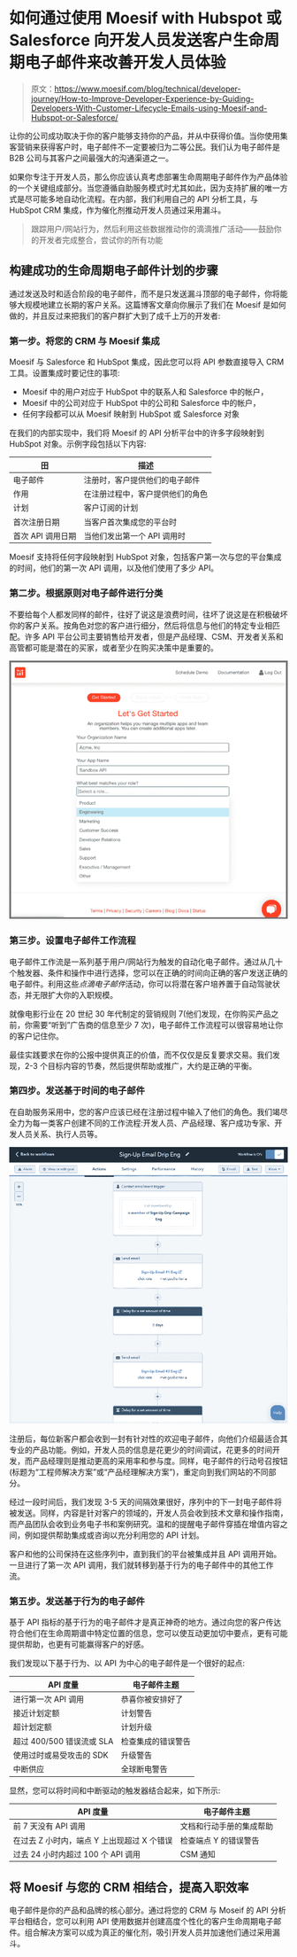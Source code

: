 # 如何通过使用 Moesif with Hubspot 或 Salesforce 向开发人员发送客户生命周期电子邮件来改善开发人员体验

> 原文：<https://www.moesif.com/blog/technical/developer-journey/How-to-Improve-Developer-Experience-by-Guiding-Developers-With-Customer-Lifecycle-Emails-using-Moesif-and-Hubspot-or-Salesforce/>

让你的公司成功取决于你的客户能够支持你的产品，并从中获得价值。当你使用集客营销来获得客户时，电子邮件不一定要被归为二等公民。我们认为电子邮件是 B2B 公司与其客户之间最强大的沟通渠道之一。

如果你专注于开发人员，那么你应该认真考虑部署生命周期电子邮件作为产品体验的一个关键组成部分。当您遵循自助服务模式时尤其如此，因为支持扩展的唯一方式是尽可能多地自动化流程。在内部，我们利用自己的 API 分析工具，与 HubSpot CRM 集成，作为催化剂推动开发人员通过采用漏斗。

> 跟踪用户/网站行为，然后利用这些数据推动你的滴滴推广活动——鼓励你的开发者完成整合，尝试你的所有功能

## 构建成功的生命周期电子邮件计划的步骤

通过发送及时和适合阶段的电子邮件，而不是只发送漏斗顶部的电子邮件，你将能够大规模地建立长期的客户关系。这篇博客文章向你展示了我们在 Moesif 是如何做的，并且反过来把我们的客户群扩大到了成千上万的开发者:

### 第一步。将您的 CRM 与 Moesif 集成

Moesif 与 Salesforce 和 HubSpot 集成，因此您可以将 API 参数直接导入 CRM 工具。设置集成时要记住的事项:

*   Moesif 中的用户对应于 HubSpot 中的联系人和 Salesforce 中的帐户，
*   Moesif 中的公司对应于 HubSpot 中的公司和 Salesforce 中的帐户，
*   任何字段都可以从 Moesif 映射到 HubSpot 或 Salesforce 对象

在我们的内部实现中，我们将 Moesif 的 API 分析平台中的许多字段映射到 HubSpot 对象。示例字段包括以下内容:

| 田 | 描述 |
| --- | --- |
| 电子邮件 | 注册时，客户提供他们的电子邮件 |
| 作用 | 在注册过程中，客户提供他们的角色 |
| 计划 | 客户订阅的计划 |
| 首次注册日期 | 当客户首次集成您的平台时 |
| 首次 API 调用日期 | 当他们发出第一个 API 调用时 |

Moesif 支持将任何字段映射到 HubSpot 对象，包括客户第一次与您的平台集成的时间，他们的第一次 API 调用，以及他们使用了多少 API。

### 第二步。根据原则对电子邮件进行分类

不要给每个人都发同样的邮件，往好了说这是浪费时间，往坏了说这是在积极破坏你的客户关系。按角色对您的客户进行细分，然后将信息与他们的特定专业相匹配。许多 API 平台公司主要销售给开发者，但是产品经理、CSM、开发者关系和高管都可能是潜在的买家，或者至少在购买决策中是重要的。

![Choose a role at sign up to aid lifecycle emails](img/048c3232524ddc2ea4d78ae26c56eec7.png)

### 第三步。设置电子邮件工作流程

电子邮件工作流是一系列基于用户/网站行为触发的自动化电子邮件。通过从几十个触发器、条件和操作中进行选择，您可以在正确的时间向正确的客户发送正确的电子邮件。利用这些*点滴电子邮件*活动，你可以将潜在客户培养置于自动驾驶状态，并无限扩大你的入职规模。

就像电影行业在 20 世纪 30 年代制定的营销规则 7(他们发现，在你购买产品之前，你需要“听到”广告商的信息至少 7 次)，电子邮件工作流程可以很容易地让你的客户记住你。

最佳实践要求在你的公报中提供真正的价值，而不仅仅是反复要求交易。我们发现，2-3 个目标内容的节奏，然后提供帮助或推广，大约是正确的平衡。

### 第四步。发送基于时间的电子邮件

在自助服务采用中，您的客户应该已经在注册过程中输入了他们的角色。我们竭尽全力为每一类客户创建不同的工作流程:开发人员、产品经理、客户成功专家、开发人员关系、执行人员等。

![Workflow for developer sign up](img/7df5f2d7f2ff0d382d45cfbb5b6bbd55.png)

注册后，每位新客户都会收到一封有针对性的欢迎电子邮件，向他们介绍最适合其专业的产品功能。例如，开发人员的信息是花更少的时间调试，花更多的时间开发，而产品经理则是推动更高的采用率和参与度。同样，电子邮件的行动号召按钮(标题为“工程师解决方案”或“产品经理解决方案”)，重定向到我们网站的不同部分。

经过一段时间后，我们发现 3-5 天的间隔效果很好，序列中的下一封电子邮件将被发送。同样，内容是针对客户的领域的，开发人员会收到技术文章和操作指南，而产品团队会收到业务电子书和案例研究。温和的提醒电子邮件穿插在增值内容之间，例如提供帮助集成或咨询以充分利用您的 API 计划。

客户和他的公司保持在这些序列中，直到我们的平台被集成并且 API 调用开始。一旦进行了第一次 API 调用，我们就转移到基于行为的电子邮件中的其他工作流。

### 第五步。发送基于行为的电子邮件

基于 API 指标的基于行为的电子邮件才是真正神奇的地方。通过向您的客户传达符合他们在生命周期谱中特定位置的信息，您可以使互动更加切中要点，更有可能提供帮助，也更有可能赢得客户的好感。

我们发现以下基于行为、以 API 为中心的电子邮件是一个很好的起点:

| API 度量 | 电子邮件主题 |
| --- | --- |
| 进行第一次 API 调用 | 恭喜你被安排好了 |
| 接近计划定额 | 计划警告 |
| 超计划定额 | 计划升级 |
| 超过 400/500 错误流或 SLA | 检查集成的错误警告 |
| 使用过时或易受攻击的 SDK | 升级警告 |
| 中断供应 | 全球断电警告 |

显然，您可以将时间和中断驱动的触发器结合起来，如下所示:

| API 度量 | 电子邮件主题 |
| --- | --- |
| 前 7 天没有 API 调用 | 文档和行动手册的集成帮助 |
| 在过去 Z 小时内，端点 Y 上出现超过 X 个错误 | 检查端点 Y 的错误警告 |
| 过去 24 小时内超过 100 个 API 调用 | CSM 通知 |

## 将 Moesif 与您的 CRM 相结合，提高入职效率

电子邮件是你的产品和品牌的核心部分。通过将您的 CRM 与 Moseif 的 API 分析平台相结合，您可以利用 API 使用数据并创建高度个性化的客户生命周期电子邮件。组合解决方案可以成为真正的催化剂，吸引开发人员并加速他们通过采用漏斗。